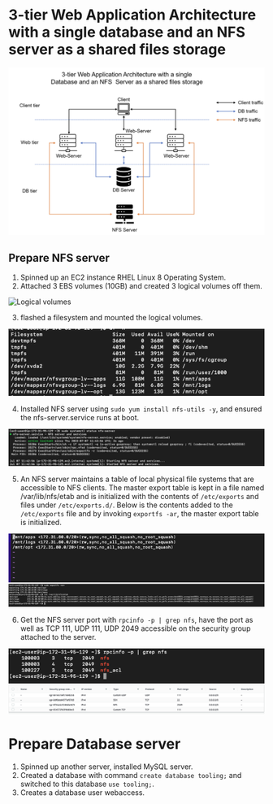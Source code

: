 # 3-tier Web Application Architecture with a single database and an NFS server as a shared files storage

![ Architecture ](https://github.com/klemzi/3-tierWithNFS/blob/main/Images/architecture.png)

## Prepare NFS server
1. Spinned up an EC2 instance RHEL Linux 8 Operating System.
2. Attached 3 EBS volumes (10GB) and created 3 logical volumes off them.
<img width="678" alt="Logical volumes" src="https://user-images.githubusercontent.com/16520677/178125648-ee601e62-68ba-4c1f-ad9f-b1c448240e5c.png">

3. flashed a filesystem and mounted the logical volumes.

![ Mounted ](https://github.com/klemzi/3-tierWithNFS/blob/main/Images/Mounted.png)

4. Installed NFS server using `sudo yum install nfs-utils -y`, and ensured the nfs-server.service runs at boot.

 ![ nfs server running ](https://github.com/klemzi/3-tierWithNFS/blob/main/Images/nfs-server-running.png)
 
5. An NFS server maintains a table of local physical file systems that are accessible to NFS clients. The master export table is kept in a file named /var/lib/nfs/etab and is initialized with the contents of `/etc/exports` and files under `/etc/exports.d/`. Below is the contents added to the `/etc/exports` file and by invoking `exportfs -ar`, the master export table is initialized.

 ![ exports file ](https://github.com/klemzi/3-tierWithNFS/blob/main/Images/exportsfile.png)
 ![ master table ](https://github.com/klemzi/3-tierWithNFS/blob/main/Images/mastertable.png)
 
6. Get the NFS server port with `rpcinfo -p | grep nfs`, have the port as well as TCP 111, UDP 111, UDP 2049 accessible on the security group attached to the server.

 ![ ports ](https://github.com/klemzi/3-tierWithNFS/blob/main/Images/getports.png)
 ![ updated SG ](https://github.com/klemzi/3-tierWithNFS/blob/main/Images/securityGroups.png)

# Prepare Database server
1. Spinned up another server, installed MySQL server.
2. Created a database with command `create database tooling;` and switched to this database `use tooling;`.
3. Creates a database user webaccess.
  
